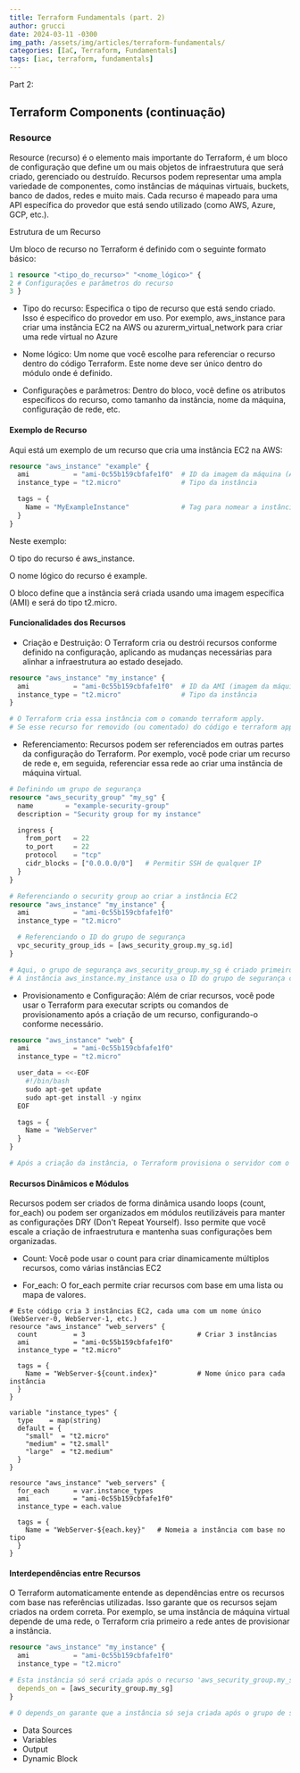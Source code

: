 ```yaml
---
title: Terraform Fundamentals (part. 2)
author: grucci
date: 2024-03-11 -0300
img_path: /assets/img/articles/terraform-fundamentals/
categories: [IaC, Terraform, Fundamentals]
tags: [iac, terraform, fundamentals]
---
```


Part 2:

## Terraform Components (continuação)

### Resource

Resource (recurso) é o elemento mais importante do Terraform, é um bloco de configuração que define um ou mais objetos de infraestrutura que será criado, gerenciado ou destruído. Recursos podem representar uma ampla variedade de componentes, como instâncias de máquinas virtuais, buckets, banco de dados, redes e muito mais. Cada recurso é mapeado para uma API específica do provedor que está sendo utilizado (como AWS, Azure, GCP, etc.). 

Estrutura de um Recurso

Um bloco de recurso no Terraform é definido com o seguinte formato básico:

```main.tf
1 resource "<tipo_do_recurso>" "<nome_lógico>" {
2 # Configurações e parâmetros do recurso
3 }
```

* Tipo do recurso: Especifica o tipo de recurso que está sendo criado. Isso é específico do provedor em uso. Por exemplo, aws_instance para criar uma instância EC2 na AWS ou azurerm_virtual_network para criar uma rede virtual no Azure

* Nome lógico: Um nome que você escolhe para referenciar o recurso dentro do código Terraform. Este nome deve ser único dentro do módulo onde é definido.

* Configurações e parâmetros: Dentro do bloco, você define os atributos específicos do recurso, como tamanho da instância, nome da máquina, configuração de rede, etc.

#### Exemplo de Recurso

Aqui está um exemplo de um recurso que cria uma instância EC2 na AWS:

``` main.tf
resource "aws_instance" "example" {
  ami           = "ami-0c55b159cbfafe1f0"  # ID da imagem da máquina (AMI)
  instance_type = "t2.micro"               # Tipo da instância

  tags = {
    Name = "MyExampleInstance"             # Tag para nomear a instância
  }
}
```

Neste exemplo:

O tipo do recurso é aws_instance.

O nome lógico do recurso é example.

O bloco define que a instância será criada usando uma imagem específica (AMI) e será do tipo t2.micro.

#### Funcionalidades dos Recursos

* Criação e Destruição: O Terraform cria ou destrói recursos conforme definido na configuração, aplicando as mudanças necessárias para alinhar a infraestrutura ao estado desejado.

``` main.tf
resource "aws_instance" "my_instance" {
  ami           = "ami-0c55b159cbfafe1f0"  # ID da AMI (imagem da máquina)
  instance_type = "t2.micro"               # Tipo da instância
}

# O Terraform cria essa instância com o comando terraform apply.
# Se esse recurso for removido (ou comentado) do código e terraform apply for executado novamente, o Terraform destruirá a instância, já que ela não faz mais parte da configuração.HCL
```

* Referenciamento: Recursos podem ser referenciados em outras partes da configuração do Terraform. Por exemplo, você pode criar um recurso de rede e, em seguida, referenciar essa rede ao criar uma instância de máquina virtual.

``` main.tf
# Definindo um grupo de segurança
resource "aws_security_group" "my_sg" {
  name        = "example-security-group"
  description = "Security group for my instance"

  ingress {
    from_port   = 22
    to_port     = 22
    protocol    = "tcp"
    cidr_blocks = ["0.0.0.0/0"]   # Permitir SSH de qualquer IP
  }
}

# Referenciando o security group ao criar a instância EC2
resource "aws_instance" "my_instance" {
  ami           = "ami-0c55b159cbfafe1f0"
  instance_type = "t2.micro"

  # Referenciando o ID do grupo de segurança
  vpc_security_group_ids = [aws_security_group.my_sg.id]
}

# Aqui, o grupo de segurança aws_security_group.my_sg é criado primeiro.
# A instância aws_instance.my_instance usa o ID do grupo de segurança criado no campo vpc_security_group_ids.HCL
```

* Provisionamento e Configuração: Além de criar recursos, você pode usar o Terraform para executar scripts ou comandos de provisionamento após a criação de um recurso, configurando-o conforme necessário.

``` main.tf
resource "aws_instance" "web" {
  ami           = "ami-0c55b159cbfafe1f0"
  instance_type = "t2.micro"

  user_data = <<-EOF
    #!/bin/bash
    sudo apt-get update
    sudo apt-get install -y nginx
  EOF

  tags = {
    Name = "WebServer"
  }
}

# Após a criação da instância, o Terraform provisiona o servidor com o Nginx usando o user_data.HCL
```

#### Recursos Dinâmicos e Módulos

Recursos podem ser criados de forma dinâmica usando loops (count, for_each) ou podem ser organizados em módulos reutilizáveis para manter as configurações DRY (Don't Repeat Yourself). Isso permite que você escale a criação de infraestrutura e mantenha suas configurações bem organizadas.

* Count: Você pode usar o count para criar dinamicamente múltiplos recursos, como várias instâncias EC2

* For_each: O for_each permite criar recursos com base em uma lista ou mapa de valores.

``` Criação Dinâmica de Vários Recursos (usando count)
# Este código cria 3 instâncias EC2, cada uma com um nome único (WebServer-0, WebServer-1, etc.)
resource "aws_instance" "web_servers" {
  count         = 3                            # Criar 3 instâncias
  ami           = "ami-0c55b159cbfafe1f0"
  instance_type = "t2.micro"

  tags = {
    Name = "WebServer-${count.index}"          # Nome único para cada instância
  }
}
```

``` Criação de Recursos (usando for_each)# O for_each cria uma instância para cada chave no mapa instance_types, usando o valor correspondente para o instance_type.
variable "instance_types" {
  type    = map(string)
  default = {
    "small"  = "t2.micro"
    "medium" = "t2.small"
    "large"  = "t2.medium"
  }
}

resource "aws_instance" "web_servers" {
  for_each      = var.instance_types
  ami           = "ami-0c55b159cbfafe1f0"
  instance_type = each.value

  tags = {
    Name = "WebServer-${each.key}"   # Nomeia a instância com base no tipo
  }
}
```

#### Interdependências entre Recursos

O Terraform automaticamente entende as dependências entre os recursos com base nas referências utilizadas. Isso garante que os recursos sejam criados na ordem correta. Por exemplo, se uma instância de máquina virtual depende de uma rede, o Terraform cria primeiro a rede antes de provisionar a instância.

``` main.tf
resource "aws_instance" "my_instance" {
  ami           = "ami-0c55b159cbfafe1f0"
  instance_type = "t2.micro"

# Esta instância só será criada após o recurso 'aws_security_group.my_sg' ser criado
  depends_on = [aws_security_group.my_sg]
}

# O depends_on garante que a instância só seja criada após o grupo de segurança estar completamente provisionado.HCL
```

- Data Sources
- Variables
- Output
- Dynamic Block
